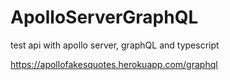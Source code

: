 # ApolloServerGraphQL
test api with apollo server, graphQL and typescript

https://apollofakesquotes.herokuapp.com/graphql
